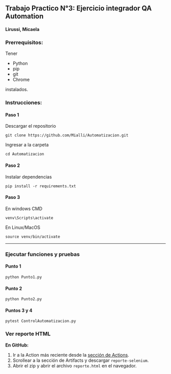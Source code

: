 ## Trabajo Practico N°3: Ejercicio integrador QA Automation

#### Lirussi, Micaela

### Prerrequisitos:

Tener

- Python
- pip
- git
- Chrome

instalados.

### Instrucciones:

#### Paso 1

Descargar el repositorio

```
git clone https://github.com/Mialli/Automatizacion.git
```

Ingresar a la carpeta

```
cd Automatizacion
```

#### Paso 2

Instalar dependencias

```
pip install -r requirements.txt
```

#### Paso 3

En windows CMD

```
venv\Scripts\activate
```

En Linux/MacOS

```
source venv/bin/activate
```

---

### Ejecutar funciones y pruebas

#### Punto 1

```
python Punto1.py
```

#### Punto 2

```
python Punto2.py
```

#### Puntos 3 y 4

```
pytest ControlAutomatizacion.py
```

### Ver reporte HTML

**En GitHub:**

1.  Ir a la Action más reciente desde la [sección de Actions](https://github.com/Mialli/Automatizacion/actions).
2.  Scrollear a la sección de Artifacts y descargar `reporte-selenium`.
3.  Abrir el zip y abrir el archivo `reporte.html` en el navegador.
